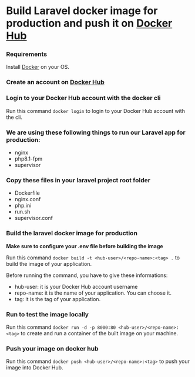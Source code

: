 # Build Laravel docker image for production and push it on [Docker Hub](https://hub.docker.com/)

### Requirements

Install [Docker](https://docs.docker.com/engine/install/) on your OS.

### Create an account on [Docker Hub](https://hub.docker.com/signup)

### Login to your Docker Hub account with the docker cli

Run this command ```docker login``` to login to your Docker Hub account with the cli.

### We are using these following things to run our Laravel app for production:

- nginx
- php8.1-fpm
- supervisor

### Copy these files in your laravel project root folder

- Dockerfile
- nginx.conf
- php.ini
- run.sh
- supervisor.conf 

### Build the laravel docker image for production


**Make sure to configure your .env file before building the image**

Run this command ```docker build -t <hub-user>/<repo-name>:<tag> .``` to build the image of your application.

Before running the command, you have to give these informations:

- hub-user: it is your Docker Hub account username
- repo-name: it is the name of your application. You can choose it.
- tag: it is the tag of your application. 

### Run to test the image locally

Run this command ```docker run -d -p 8000:80 <hub-user>/<repo-name>:<tag>``` to create and run a container of the built image on your machine.

### Push your image on docker hub

Run this command ```docker push <hub-user>/<repo-name>:<tag>``` to push your image into Docker Hub.
